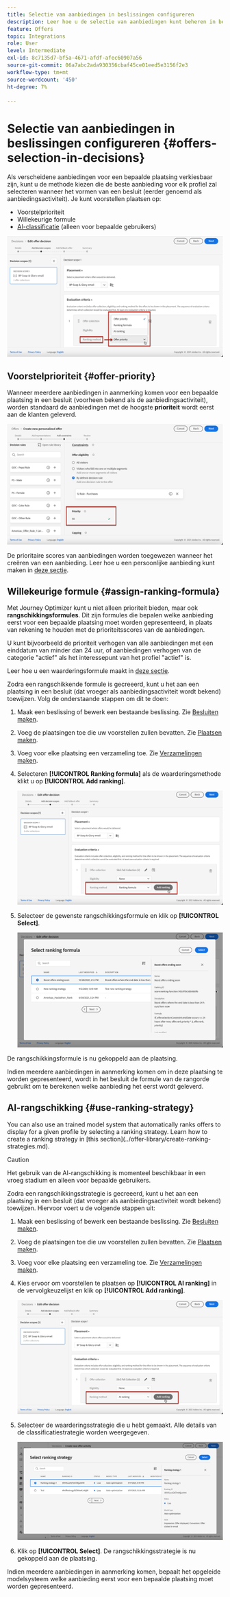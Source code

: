 ```yaml
---
title: Selectie van aanbiedingen in beslissingen configureren
description: Leer hoe u de selectie van aanbiedingen kunt beheren in beslissingen
feature: Offers
topic: Integrations
role: User
level: Intermediate
exl-id: 8c7135d7-bf5a-4671-afdf-afec60907a56
source-git-commit: 06a7abc2ada930356cbaf45ce01eed5e3156f2e3
workflow-type: tm+mt
source-wordcount: '450'
ht-degree: 7%

---
```


# Selectie van aanbiedingen in beslissingen configureren {#offers-selection-in-decisions}

Als verscheidene aanbiedingen voor een bepaalde plaatsing verkiesbaar zijn, kunt u de methode kiezen die de beste aanbieding voor elk profiel zal selecteren wanneer het vormen van een besluit (eerder genoemd als aanbiedingsactiviteit). Je kunt voorstellen plaatsen op:
* Voorstelprioriteit
* Willekeurige formule
* [AI-classificatie](#use-ranking-strategy) (alleen voor bepaalde gebruikers)

![](../../assets/offer-rank-by.png)

## Voorstelprioriteit {#offer-priority}

Wanneer meerdere aanbiedingen in aanmerking komen voor een bepaalde plaatsing in een besluit (voorheen bekend als de aanbiedingsactiviteit), worden standaard de aanbiedingen met de hoogste **prioriteit** wordt eerst aan de klanten geleverd.

![](../../assets/offer-priority.png)

De prioritaire scores van aanbiedingen worden toegewezen wanneer het creëren van een aanbieding. Leer hoe u een persoonlijke aanbieding kunt maken in [deze sectie](../offer-library/creating-personalized-offers.md).

## Willekeurige formule {#assign-ranking-formula}

Met Journey Optimizer kunt u niet alleen prioriteit bieden, maar ook **rangschikkingsformules**. Dit zijn formules die bepalen welke aanbieding eerst voor een bepaalde plaatsing moet worden gepresenteerd, in plaats van rekening te houden met de prioriteitsscores van de aanbiedingen.

U kunt bijvoorbeeld de prioriteit verhogen van alle aanbiedingen met een einddatum van minder dan 24 uur, of aanbiedingen verhogen van de categorie &quot;actief&quot; als het interessepunt van het profiel &quot;actief&quot; is.

Leer hoe u een waarderingsformule maakt in [deze sectie](../offer-library/create-ranking-formulas.md).

Zodra een rangschikkende formule is gecreeerd, kunt u het aan een plaatsing in een besluit (dat vroeger als aanbiedingsactiviteit wordt bekend) toewijzen. Volg de onderstaande stappen om dit te doen:

1. Maak een beslissing of bewerk een bestaande beslissing. Zie [Besluiten maken](../offer-activities/create-offer-activities.md).

1. Voeg de plaatsingen toe die uw voorstellen zullen bevatten. Zie [Plaatsen maken](../offer-library/creating-placements.md).

1. Voeg voor elke plaatsing een verzameling toe. Zie [Verzamelingen maken](../offer-library/creating-collections.md).

1. Selecteren **[!UICONTROL Ranking formula]** als de waarderingsmethode klikt u op **[!UICONTROL Add ranking]**.

   ![](../../assets/offer-activity-ranking.png)

1. Selecteer de gewenste rangschikkingsformule en klik op **[!UICONTROL Select]**.

   ![](../../assets/ranking-selection.png)

De rangschikkingsformule is nu gekoppeld aan de plaatsing.

Indien meerdere aanbiedingen in aanmerking komen om in deze plaatsing te worden gepresenteerd, wordt in het besluit de formule van de rangorde gebruikt om te berekenen welke aanbieding het eerst wordt geleverd.

## AI-rangschikking {#use-ranking-strategy}

<!--If you are an [Adobe Experience Platform](https://experienceleague.adobe.com/docs/experience-platform/landing/home.html){target="_blank"} user leveraging the **Offer Decisioning** application service,-->You can also use an trained model system that automatically ranks offers to display for a given profile by selecting a ranking strategy. Learn how to create a ranking strategy in [this section](../offer-library/create-ranking-strategies.md).

>[!CAUTION]
>
>Het gebruik van de AI-rangschikking is momenteel beschikbaar in een vroeg stadium en alleen voor bepaalde gebruikers.

Zodra een rangschikkingsstrategie is gecreeerd, kunt u het aan een plaatsing in een besluit (dat vroeger als aanbiedingsactiviteit wordt bekend) toewijzen. Hiervoor voert u de volgende stappen uit:

1. Maak een beslissing of bewerk een bestaande beslissing. Zie [Besluiten maken](../offer-activities/create-offer-activities.md).

1. Voeg de plaatsingen toe die uw voorstellen zullen bevatten. Zie [Plaatsen maken](../offer-library/creating-placements.md).

1. Voeg voor elke plaatsing een verzameling toe. Zie [Verzamelingen maken](../offer-library/creating-collections.md).

1. Kies ervoor om voorstellen te plaatsen op **[!UICONTROL AI ranking]** in de vervolgkeuzelijst en klik op **[!UICONTROL Add ranking]**.

   ![](../../assets/ranking-selection-ai-ranking.png)

1. Selecteer de waarderingsstrategie die u hebt gemaakt. Alle details van de classificatiestrategie worden weergegeven.

   ![](../../assets/ranking-selection-ai-ranking-selected.png)

1. Klik op **[!UICONTROL Select]**. De rangschikkingsstrategie is nu gekoppeld aan de plaatsing.

Indien meerdere aanbiedingen in aanmerking komen, bepaalt het opgeleide modelsysteem welke aanbieding eerst voor een bepaalde plaatsing moet worden gepresenteerd.


